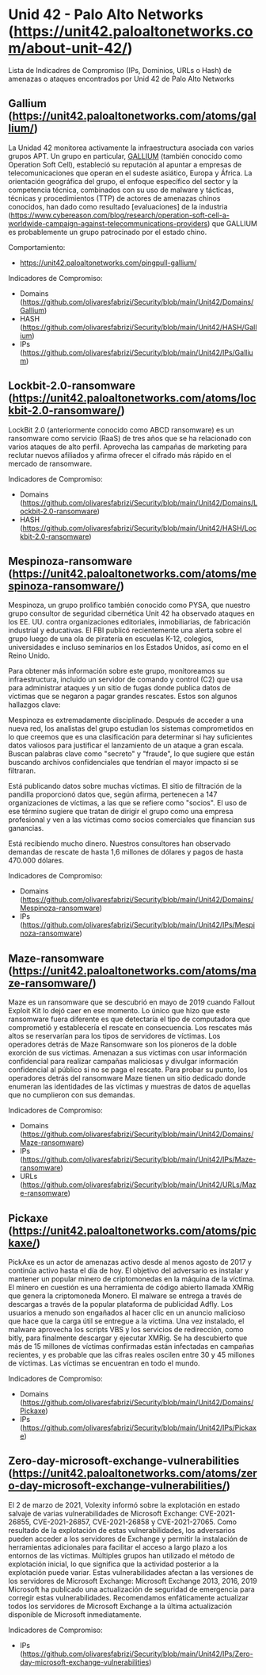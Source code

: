 # Unid 42 - Palo Alto Networks (https://unit42.paloaltonetworks.com/about-unit-42/)
Lista de Indicadres de Compromiso (IPs, Dominios, URLs o Hash) de amenazas o ataques encontrados por Unid 42 de Palo Alto Networks

Gallium (https://unit42.paloaltonetworks.com/atoms/gallium/)
-------
La Unidad 42 monitorea activamente la infraestructura asociada con varios grupos APT. Un grupo en particular, [GALLIUM](https://attack.mitre.org/groups/G0093/) (también conocido como Operation Soft Cell), estableció su reputación al apuntar a empresas de telecomunicaciones que operan en el sudeste asiático, Europa y África. La orientación geográfica del grupo, el enfoque específico del sector y la competencia técnica, combinados con su uso de malware y tácticas, técnicas y procedimientos (TTP) de actores de amenazas chinos conocidos, han dado como resultado [evaluaciones] de la industria (https://www.cybereason.com/blog/research/operation-soft-cell-a-worldwide-campaign-against-telecommunications-providers) que GALLIUM es probablemente un grupo patrocinado por el estado chino.

Comportamiento:
- https://unit42.paloaltonetworks.com/pingpull-gallium/

Indicadores de Compromiso:
- Domains (https://github.com/olivaresfabrizi/Security/blob/main/Unit42/Domains/Gallium)
- HASH (https://github.com/olivaresfabrizi/Security/blob/main/Unit42/HASH/Gallium)
- IPs (https://github.com/olivaresfabrizi/Security/blob/main/Unit42/IPs/Gallium)

Lockbit-2.0-ransomware	(https://unit42.paloaltonetworks.com/atoms/lockbit-2.0-ransomware/)
-------
LockBit 2.0 (anteriormente conocido como ABCD ransomware) es un ransomware como servicio (RaaS) de tres años que se ha relacionado con varios ataques de alto perfil. Aprovecha las campañas de marketing para reclutar nuevos afiliados y afirma ofrecer el cifrado más rápido en el mercado de ransomware.

Indicadores de Compromiso:
- Domains (https://github.com/olivaresfabrizi/Security/blob/main/Unit42/Domains/Lockbit-2.0-ransomware)
- HASH (https://github.com/olivaresfabrizi/Security/blob/main/Unit42/HASH/Lockbit-2.0-ransomware)

Mespinoza-ransomware (https://unit42.paloaltonetworks.com/atoms/mespinoza-ransomware/)
-------
Mespinoza, un grupo prolífico también conocido como PYSA, que nuestro grupo consultor de seguridad cibernética Unit 42 ha observado ataques en los EE. UU. contra organizaciones editoriales, inmobiliarias, de fabricación industrial y educativas. El FBI publicó recientemente una alerta sobre el grupo luego de una ola de piratería en escuelas K-12, colegios, universidades e incluso seminarios en los Estados Unidos, así como en el Reino Unido.

Para obtener más información sobre este grupo, monitoreamos su infraestructura, incluido un servidor de comando y control (C2) que usa para administrar ataques y un sitio de fugas donde publica datos de víctimas que se negaron a pagar grandes rescates. Estos son algunos hallazgos clave:

Mespinoza es extremadamente disciplinado. Después de acceder a una nueva red, los analistas del grupo estudian los sistemas comprometidos en lo que creemos que es una clasificación para determinar si hay suficientes datos valiosos para justificar el lanzamiento de un ataque a gran escala. Buscan palabras clave como "secreto" y "fraude", lo que sugiere que están buscando archivos confidenciales que tendrían el mayor impacto si se filtraran.

Está publicando datos sobre muchas víctimas. El sitio de filtración de la pandilla proporcionó datos que, según afirma, pertenecen a 147 organizaciones de víctimas, a las que se refiere como "socios". El uso de ese término sugiere que tratan de dirigir el grupo como una empresa profesional y ven a las víctimas como socios comerciales que financian sus ganancias.

Está recibiendo mucho dinero. Nuestros consultores han observado demandas de rescate de hasta 1,6 millones de dólares y pagos de hasta 470.000 dólares.

Indicadores de Compromiso:
- Domains (https://github.com/olivaresfabrizi/Security/blob/main/Unit42/Domains/Mespinoza-ransomware)
- IPs (https://github.com/olivaresfabrizi/Security/blob/main/Unit42/IPs/Mespinoza-ransomware)

Maze-ransomware (https://unit42.paloaltonetworks.com/atoms/maze-ransomware/)
-------
Maze es un ransomware que se descubrió en mayo de 2019 cuando Fallout Exploit Kit lo dejó caer en ese momento. Lo único que hizo que este ransomware fuera diferente es que detectaría el tipo de computadora que comprometió y establecería el rescate en consecuencia. Los rescates más altos se reservarían para los tipos de servidores de víctimas. Los operadores detrás de Maze Ransomware son los pioneros de la doble exorción de sus víctimas. Amenazan a sus víctimas con usar información confidencial para realizar campañas maliciosas y divulgar información confidencial al público si no se paga el rescate. Para probar su punto, los operadores detrás del ransomware Maze tienen un sitio dedicado donde enumeran las identidades de las víctimas y muestras de datos de aquellas que no cumplieron con sus demandas.

Indicadores de Compromiso:
- Domains (https://github.com/olivaresfabrizi/Security/blob/main/Unit42/Domains/Maze-ransomware)
- IPs (https://github.com/olivaresfabrizi/Security/blob/main/Unit42/IPs/Maze-ransomware)
- URLs (https://github.com/olivaresfabrizi/Security/blob/main/Unit42/URLs/Maze-ransomware)

Pickaxe (https://unit42.paloaltonetworks.com/atoms/pickaxe/)
-------
PickAxe es un actor de amenazas activo desde al menos agosto de 2017 y continúa activo hasta el día de hoy. El objetivo del adversario es instalar y mantener un popular minero de criptomonedas en la máquina de la víctima. El minero en cuestión es una herramienta de código abierto llamada XMRig que genera la criptomoneda Monero. El malware se entrega a través de descargas a través de la popular plataforma de publicidad Adfly. Los usuarios a menudo son engañados al hacer clic en un anuncio malicioso que hace que la carga útil se entregue a la víctima. Una vez instalado, el malware aprovecha los scripts VBS y los servicios de redirección, como bitly, para finalmente descargar y ejecutar XMRig. Se ha descubierto que más de 15 millones de víctimas confirmadas están infectadas en campañas recientes, y es probable que las cifras reales oscilen entre 30 y 45 millones de víctimas. Las víctimas se encuentran en todo el mundo.

Indicadores de Compromiso:
- Domains (https://github.com/olivaresfabrizi/Security/blob/main/Unit42/Domains/Pickaxe)
- IPs (https://github.com/olivaresfabrizi/Security/blob/main/Unit42/IPs/Pickaxe)

Zero-day-microsoft-exchange-vulnerabilities (https://unit42.paloaltonetworks.com/atoms/zero-day-microsoft-exchange-vulnerabilities/)
-------
El 2 de marzo de 2021, Volexity informó sobre la explotación en estado salvaje de varias vulnerabilidades de Microsoft Exchange: CVE-2021-26855, CVE-2021-26857, CVE-2021-26858 y CVE-2021-27065.
Como resultado de la explotación de estas vulnerabilidades, los adversarios pueden acceder a los servidores de Exchange y permitir la instalación de herramientas adicionales para facilitar el acceso a largo plazo a los entornos de las víctimas. Múltiples grupos han utilizado el método de explotación inicial, lo que significa que la actividad posterior a la explotación puede variar.
Estas vulnerabilidades afectan a las versiones de los servidores de Microsoft Exchange: Microsoft Exchange 2013, 2016, 2019
Microsoft ha publicado una actualización de seguridad de emergencia para corregir estas vulnerabilidades. Recomendamos enfáticamente actualizar todos los servidores de Microsoft Exchange a la última actualización disponible de Microsoft inmediatamente.

Indicadores de Compromiso:
- IPs (https://github.com/olivaresfabrizi/Security/blob/main/Unit42/IPs/Zero-day-microsoft-exchange-vulnerabilities)
